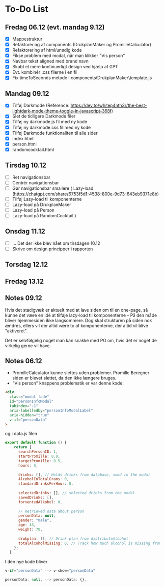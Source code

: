 # To-Do List

## Fredag 06.12 (evt. mandag 9.12)
- [X] Mappestruktur
- [X] Refaktorering af components (DrukplanMaker og PromilleCalculator)
- [X] Refaktorering af html/unødig kode
- [X] Fikse problem med modal, når man klikker "Vis person"
- [X] Navbar tekst aligned med brand navn
- [X] Skabt et mere kontinuerligt design ved hjælp af GPT
- [X] Evt. kombinér .css filerne i en fil
- [X] Fix timeToSeconds metode i components\DrukplanMaker\template.js

## Mandag 09.12
- [X] Tilføj Darkmode (Reference: https://dev.to/whitep4nth3r/the-best-lightdark-mode-theme-toggle-in-javascript-368f)
- [X] Slet de tidligere Darkmode filer
- [X] Tilføj ny darkmode.js fil med ny kode
- [X] Tilføj ny darkmode.css fil med ny kode
- [X] Tilføj Darkmode funktionaliten til alle sider
- [X] index.html
- [X] person.html
- [X] randomcocktail.html

## Tirsdag 10.12
- [ ] Ret navigationsbar
- [ ] Centrér navigationsbar
- [ ] Gør navigationsbar smallere
(
  Lazy-load (https://chatgpt.com/share/6753f5d1-4538-800e-9d73-643eb9371e8b)
- [ ] Tilføj Lazy-load til komponenterne
- [ ] Lazy-load på DrukplanMaker
- [ ] Lazy-load på Person
- [ ] Lazy-load på RandomCocktail
)

## Onsdag 11.12
- [ ] ... Det der ikke blev nået om tirsdagen 10.12
- [ ] Skrive om design principper i rapporten

## Torsdag 12.12

## Fredag 13.12

## Notes 09.12
Hvis det stadigvæk er aktuelt med at lave siden om til en one-page, så kunne det være en idé at tilføje lazy-load til komponenterne - 
På den måde bliver hjemmesiden ikke langsommere. Dog skal strukturen på siden nok ændres, ellers vil der altid være to af komponenterne,
der altid vil blive "aktiveret".

Det er selvfølgelig noget man kan snakke med PO om, hvis det er noget de virkelig gerne vil have.

## Notes 06.12
- PromilleCalculator kunne slettes uden problemer. Promille Beregner siden er blevet slettet, da den ikke længere bruges.
- "Vis person" knappens problematik er var denne kode:
```html
<div
  class="modal fade"
  id="personInfoModal"
  tabindex="-1"
  aria-labelledby="personInfoModalLabel"
  aria-hidden="true"
  v-if="personData"
>
```
og i data.js filen
```javascript
export default function () {
    return {
      searchPersonID: 1,
      startPromille: 0.0,
      targetPromille: 0.5,
      hours: 6,
    
      drinks: [], // Holds drinks from database, used in the modal
      AlcoholInTotalGrams: 0,
      standardDrinksPerHour: 0, 
    
      selectedDrinks: [], // selected drinks from the modal
      savedDrinks: [], 
      forventedAlkohol: 0,
    
      // Retrieved data about person
      personData: null,
      gender: "male",
      age: 18,
      weight: 70,
    
      drukplan: [], // Drink plan from distributeAlcohol
      totalAlcoholMissing: 0, // Track how much alcohol is missing from the plan
    };
  }  
```

I den nye kode bliver
```js
v-if="personData" --> v-show="personData"
```
```js
personData: null, --> personData: {},
```
